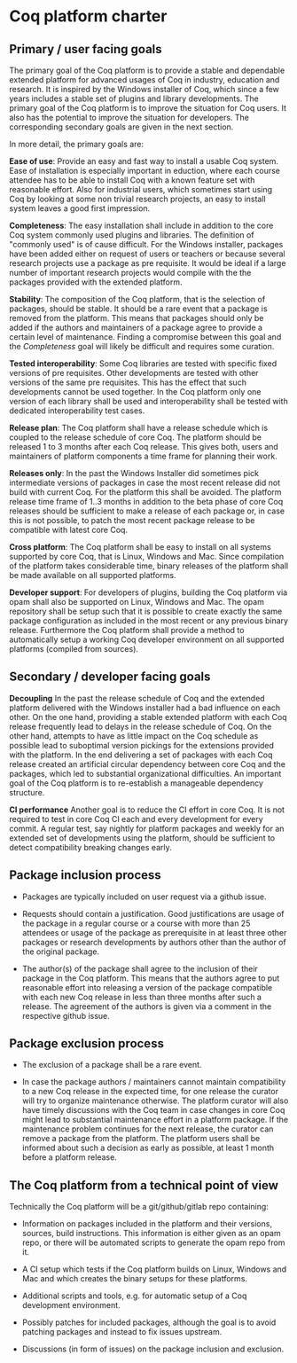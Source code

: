 # Coq platform charter

## Primary / user facing goals

The primary goal of the Coq platform is to provide a stable and dependable extended platform for advanced usages of Coq in industry, education and research. It is inspired by the Windows installer of Coq, which since a few years includes a stable set of plugins and library developments. The primary goal of the Coq platform is to improve the situation for Coq users. It also has the potential to improve the situation for developers. The corresponding secondary goals are given in the next section.

In more detail, the primary goals are:

**Ease of use**: Provide an easy and fast way to install a usable Coq system. Ease of installation is especially important in eduction, where each course attendee has to be able to install Coq with a known feature set with reasonable effort. Also for industrial users, which sometimes start using Coq by looking at some non trivial research projects, an easy to install system leaves a good first impression.

**Completeness**: The easy installation shall include in addition to the core Coq system commonly used plugins and libraries. The definition of "commonly used" is of cause difficult. For the Windows installer, packages have been added either on request of users or teachers or because several research projects use a package as pre requisite. It would be ideal if a large number of important research projects would compile with the the packages provided with the extended platform.

**Stability**: The composition of the Coq platform, that is the selection of packages, should be stable. It should be a rare event that a package is removed from the platform. This means that packages should only be added if the authors and maintainers of a package agree to provide a certain level of maintenance. Finding a compromise between this goal and the *Completeness* goal will likely be difficult and requires some curation.

**Tested interoperability**: Some Coq libraries are tested with specific fixed versions of pre requisites. Other developments are tested with other versions of the same pre requisites. This has the effect that such developments cannot be used together. In the Coq platform only one version of each library shall be used and interoperability shall be tested with dedicated interoperability test cases.

**Release plan**: The Coq platform shall have a release schedule which is coupled to the release schedule of core Coq. The platform should be released 1 to 3 months after each Coq release. This gives both, users and maintainers of platform components a time frame for planning their work.

**Releases only**: In the past the Windows Installer did sometimes pick intermediate versions of packages in case the most recent release did not build with current Coq. For the platform this shall be avoided. The platform release time frame of 1..3 months in addition to the beta phase of core Coq releases should be sufficient to make a release of each package or, in case this is not possible, to patch the most recent package release to be compatible with latest core Coq.

**Cross platform**: The Coq platform shall be easy to install on all systems supported by core Coq, that is Linux, Windows and Mac. Since compilation of the platform takes considerable time, binary releases of the platform shall be made available on all supported platforms.

**Developer support**: For developers of plugins, building the Coq platform via opam shall also be supported on Linux, Windows and Mac. The opam repository shall be setup such that it is possible to create exactly the same package configuration as included in the most recent or any previous binary release. Furthermore the Coq platform shall provide a method to automatically setup a working Coq developer environment on all supported platforms (compiled from sources).

## Secondary / developer facing goals

**Decoupling** In the past the release schedule of Coq and the extended platform delivered with the Windows installer had a bad influence on each other. On the one hand, providing a stable extended platform with each Coq release frequently lead to delays in the release schedule of Coq. On the other hand, attempts to have as little impact on the Coq schedule as possible lead to suboptimal version pickings for the extensions provided with the platform. In the end delivering a set of packages with each Coq release created an artificial circular dependency between core Coq and the packages, which led to substantial organizational difficulties. An important goal of the Coq platform is to re-establish a manageable dependency structure.

**CI performance** Another goal is to reduce the CI effort in core Coq. It is not required to test in core Coq CI each and every development for every commit. A regular test, say nightly for platform packages and weekly for an extended set of developments using the platform, should be sufficient to detect compatibility breaking changes early.

## Package inclusion process

- Packages are typically included on user request via a github issue.

- Requests should contain a justification. Good justifications are usage of the package in a regular course or a course with more than 25 attendees or usage of the package as prerequisite in at least three other packages or research developments by authors other than the author of the original package.

- The author(s) of the package shall agree to the inclusion of their package in the Coq platform. This means that the authors agree to put reasonable effort into releasing a version of the package compatible with each new Coq release in less than three months after such a release. The agreement of the authors is given via a comment in the respective github issue.

## Package exclusion process

- The exclusion of a package shall be a rare event.

- In case the package authors / maintainers cannot maintain compatibility to a new Coq release in the expected time, for one release the curator will try to organize maintenance otherwise. The platform curator will also have timely discussions with the Coq team in case changes in core Coq might lead to substantial maintenance effort in a platform package. If the maintenance problem continues for the next release, the curator can remove a package from the platform. The platform users shall be informed about such a decision as early as possible, at least 1 month before a platform release.

## The Coq platform from a technical point of view

Technically the Coq platform will be a git/github/gitlab repo containing:

- Information on packages included in the platform and their versions, sources, build instructions. This information is either given as an opam repo, or there will be automated scripts to generate the opam repo from it.

- A CI setup which tests if the Coq platform builds on Linux, Windows and Mac and which creates the binary setups for these platforms.

- Additional scripts and tools, e.g. for automatic setup of a Coq development environment.

- Possibly patches for included packages, although the goal is to avoid patching packages and instead to fix issues upstream.

- Discussions (in form of issues) on the package inclusion and exclusion.